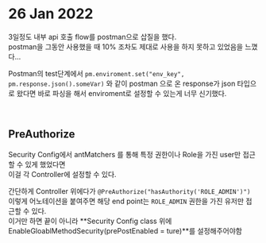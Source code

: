 # 26 Jan 2022   
   
3일정도 내부 api 호출 flow를 postman으로 삽질을 했다.   
postman을 그동안 사용했을 때 10% 조차도 제대로 사용을 하지 못하고 있었음을 느꼈다...     
   
Postman의 test단계에서 `pm.enviroment.set("env_key", pm.response.json().someVar)` 와 같이 postman 으로 온 response가 json 타입으로 왔다면 바로 파싱을 해서 enviroment로 설정할 수 있는게 너무 신기했다.   
   
</br>   
   
## PreAuthorize   
   
Security Config에서 antMatchers 를 통해 특정 권한이나 Role을 가진 user만 접근할 수 있게 했었다면   
이걸 각 Controller에 설정할 수 있다.   
   
간단하게 Controller 위에다가 `@PreAuthorize("hasAuthority('ROLE_ADMIN')")` 이렇게 어노테이션을 붙여주면 해당 end point는 `ROLE_ADMIN` 권한을 가진 유저만 접근할 수 있다.   
이거만 하면 끝이 아니라 **Security Config class 위에 EnableGloablMethodSecurity(prePostEnabled = ture)**를 설정해주어야함